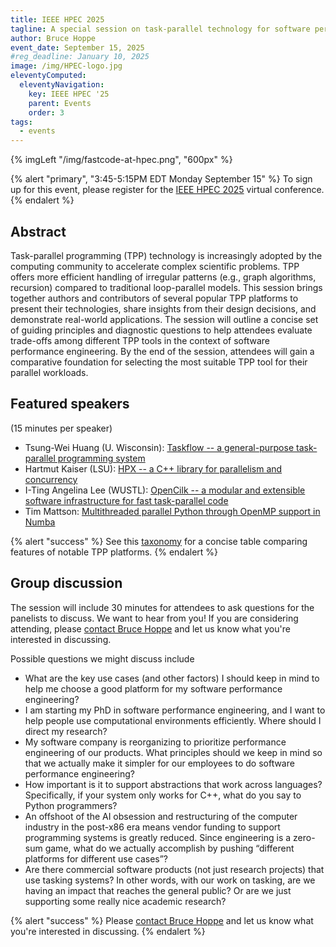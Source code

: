 ```yaml
---
title: IEEE HPEC 2025
tagline: A special session on task-parallel technology for software performance engineering
author: Bruce Hoppe
event_date: September 15, 2025
#reg_deadline: January 10, 2025
image: /img/HPEC-logo.jpg
eleventyComputed:
  eleventyNavigation:
    key: IEEE HPEC '25
    parent: Events
    order: 3
tags:
  - events
---
```


{% imgLeft "/img/fastcode-at-hpec.png", "600px" %}

{% alert "primary", "3:45-5:15PM EDT Monday September 15" %}
To sign up for this event, please register for the [IEEE HPEC 2025](https://ieee-hpec.org/) virtual conference.
{% endalert %}


## Abstract

Task-parallel programming (TPP) technology is increasingly adopted by the computing community to accelerate complex scientific problems. TPP offers more efficient handling of irregular patterns (e.g., graph algorithms, recursion) compared to traditional loop-parallel models. This session brings together authors and contributors of several popular TPP platforms to present their technologies, share insights from their design decisions, and demonstrate real-world applications. The session will outline a concise set of guiding principles and diagnostic questions to help attendees evaluate trade-offs among different TPP tools in the context of software performance engineering. By the end of the session, attendees will gain a comparative foundation for selecting the most suitable TPP tool for their parallel workloads.



## Featured speakers

(15 minutes per speaker)

* Tsung-Wei Huang (U. Wisconsin): [Taskflow -- a general-purpose task-parallel programming system](./taskflow/)
* Hartmut Kaiser (LSU): [HPX -- a C++ library for parallelism and concurrency](./hpx/)
* I-Ting Angelina Lee (WUSTL): [OpenCilk -- a modular and extensible software infrastructure for fast task-parallel code](./opencilk/)
* Tim Mattson: [Multithreaded parallel Python through OpenMP support in Numba](./openmp/)


{% alert "success" %}
See this [taxonomy](/about/task-parallel-tech/) for a concise table comparing features of notable TPP platforms.
{% endalert %}

## Group discussion

The session will include 30 minutes for attendees to ask questions for the panelists to discuss. We want to hear from you! If you are considering attending, please [contact Bruce Hoppe](mailto:behoppe@mit.edu) and let us know what you're interested in discussing.

Possible questions we might discuss include
* What are the key use cases (and other factors) I should keep in mind to help me choose a good platform for my software performance engineering?
* I am starting my PhD in software performance engineering, and I want to help people use computational environments efficiently. Where should I direct my research?
* My software company is reorganizing to prioritize performance engineering of our products. What principles should we keep in mind so that we actually make it simpler for our employees to do software performance engineering?
* How important is it to support abstractions that work across languages?   Specifically, if your system only works for C++, what do you say to Python programmers?
* An offshoot of the AI obsession and restructuring of the computer industry in the post-x86 era means vendor funding to support programming systems is greatly reduced.  Since engineering is a zero-sum game, what do we actually accomplish by pushing “different platforms for different use cases”?
* Are there commercial software products (not just research projects) that use tasking systems?  In other words, with our work on tasking, are we having an impact that reaches the general public?  Or are we just supporting some really nice academic research?

{% alert "success" %}
Please [contact Bruce Hoppe](mailto:behoppe@mit.edu) and let us know what you're interested in discussing.
{% endalert %}